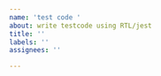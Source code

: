 ```yaml
---
name: 'test code '
about: write testcode using RTL/jest
title: ''
labels: ''
assignees: ''

---
```



